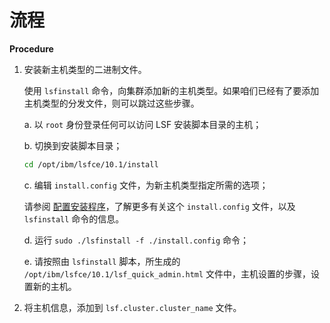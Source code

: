 # 流程

**Procedure**

1. 安装新主机类型的二进制文件。


    使用 `lsfinstall` 命令，向集群添加新的主机类型。如果咱们已经有了要添加主机类型的分发文件，则可以跳过这些步骤。

    a. 以 `root` 身份登录任何可以访问 LSF 安装脚本目录的主机；

    b. 切换到安装脚本目录；

    ```sh
    cd /opt/ibm/lsfce/10.1/install
    ```


    c. 编辑 `install.config` 文件，为新主机类型指定所需的选项；

    请参阅 [配置安装程序](../flexing_your_arm_muscle/lsf_install.md#配置安装程序)，了解更多有关这个 `install.config` 文件，以及 `lsfinstall` 命令的信息。


    d. 运行 `sudo ./lsfinstall -f ./install.config` 命令；

    e. 请按照由 `lsfinstall` 脚本，所生成的 `/opt/ibm/lsfce/10.1/lsf_quick_admin.html` 文件中，主机设置的步骤，设置新的主机。


2. 将主机信息，添加到 `lsf.cluster.cluster_name` 文件。
